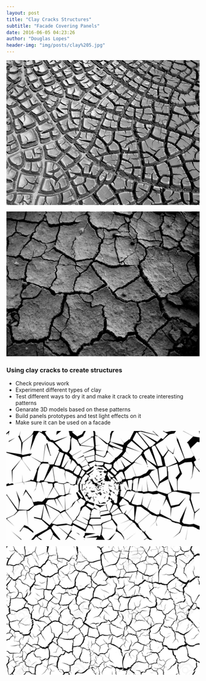 ```yaml
---
layout: post
title: "Clay Cracks Structures"
subtitle: "Facade Covering Panels"
date: 2016-06-05 04:23:26
author: "Douglas Lopes"
header-img: "img/posts/clay%205.jpg"
---
```

 ![um](/img/posts/clay%201.jpg)
 
 ![dois](/img/posts/clay%202.jpg)
 
### Using clay cracks to create structures

  * Check previous work
  * Experiment different types of clay
  * Test different ways to dry it and make it crack to create interesting patterns
  * Genarate 3D models based on these patterns
  * Build panels prototypes and test light effects on it
  * Make sure it can be used on a facade


 ![tres](/img/posts/clay%204.jpg)
 
 ![quadro](/img/posts/clay%203.jpg)
 
 
